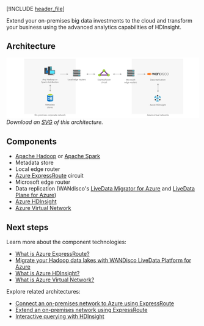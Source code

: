 [!INCLUDE [header_file](../../../includes/sol-idea-header.md)]

Extend your on-premises big data investments to the cloud and transform your business using the advanced analytics capabilities of HDInsight.

## Architecture

![Architecture Diagram](../media/extend-your-on-premises-big-data-investments-with-hdinsight.png)
*Download an [SVG](../media/extend-your-on-premises-big-data-investments-with-hdinsight.svg) of this architecture.*

## Components

- [Apache Hadoop](http://hadoop.apache.org/) or [Apache Spark](http://spark.apache.org/)
- Metadata store
- Local edge router
- [Azure ExpressRoute](https://azure.microsoft.com/services/expressroute/) circuit
- Microsoft edge router
- Data replication (WANdisco's [LiveData Migrator for Azure](https://azuremarketplace.microsoft.com/marketplace/apps/wandisco.ldm) and [LiveData Plane for Azure](https://azuremarketplace.microsoft.com/marketplace/apps/wandisco.ldp))
- [Azure HDInsight](https://azure.microsoft.com/services/hdinsight/)
- [Azure Virtual Network](https://azure.microsoft.com/services/virtual-network/)

## Next steps

Learn more about the component technologies:

- [What is Azure ExpressRoute?](/azure/expressroute/expressroute-introduction)
- [Migrate your Hadoop data lakes with WANDisco LiveData Platform for Azure](https://azure.microsoft.com/blog/migrate-your-hadoop-data-lakes-with-wandisco-livedata-platform-for-azure/)
- [What is Azure HDInsight?](/azure/hdinsight/hdinsight-overview)
- [What is Azure Virtual Network?](/azure/virtual-network/virtual-networks-overview)

Explore related architectures:

- [Connect an on-premises network to Azure using ExpressRoute](../../reference-architectures/hybrid-networking/expressroute-vpn-failover.yml)
- [Extend an on-premises network using ExpressRoute](../../reference-architectures/hybrid-networking/expressroute.yml)
- [Interactive querying with HDInsight](./interactive-querying-with-hdinsight.yml)